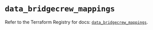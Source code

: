 # `data_bridgecrew_mappings`

Refer to the Terraform Registry for docs: [`data_bridgecrew_mappings`](https://registry.terraform.io/providers/paloaltonetworks/bridgecrew/0.3.7/docs/data-sources/mappings).
